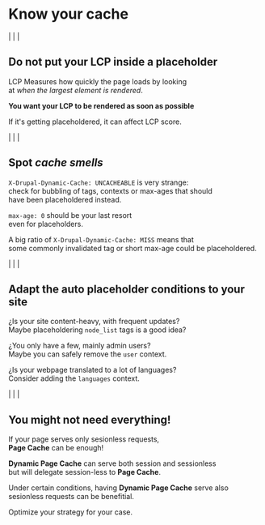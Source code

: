 <div class="section-inner">

# Know your cache

</div>

|
|
|

<div class="section-inner">

## Do not put your LCP inside a placeholder

LCP Measures how quickly the page loads by looking<br>
at _when the largest element is rendered_.

**You want your LCP to be rendered as soon as possible**

If it's getting placeholdered, it can affect LCP score.

</div>

|
|
|

<div class="section-inner">

## Spot _cache smells_

`X-Drupal-Dynamic-Cache: UNCACHEABLE` is very strange:<br>
check for bubbling of tags, contexts or max-ages that should<br>
have been placeholdered instead.

`max-age: 0` should be your last resort<br>
even for placeholders.

A big ratio of `X-Drupal-Dynamic-Cache: MISS` means that<br>
some commonly invalidated tag or short max-age could be placeholdered.

</div>

|
|
|

<div class="section-inner">

## Adapt the auto placeholder conditions to your site

¿Is your site content-heavy, with frequent updates?<br>
Maybe placeholdering `node_list` tags is a good idea?

¿You only have a few, mainly admin users?<br>
Maybe you can safely remove the `user` context.

¿Is your webpage translated to a lot of languages?<br>
Consider adding the `languages` context.

</div>

|
|
|

<div class="section-inner">

## You might not need everything!

If your page serves only sesionless requests,<br>
**Page Cache** can be enough!

**Dynamic Page Cache** can serve both session and sessionless<br>
but will delegate session-less to **Page Cache**.

Under certain conditions, having **Dynamic Page Cache** serve also<br>
sesionless requests can be benefitial.

Optimize your strategy for your case.

</div>
